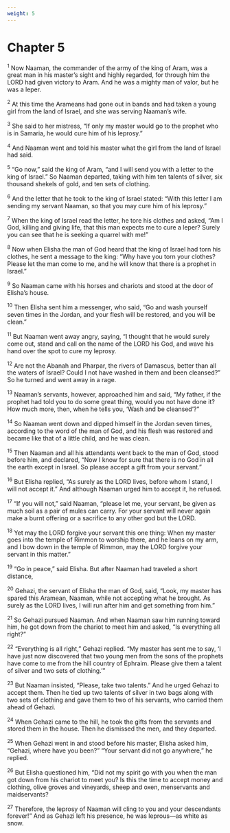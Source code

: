 ```yaml
---
weight: 5
---
```


# Chapter 5

<sup>1</sup> Now Naaman, the commander of the army of the king of Aram, was a great man in his master’s sight and highly regarded, for through him the LORD had given victory to Aram. And he was a mighty man of valor, but he was a leper. 

<sup>2</sup> At this time the Arameans had gone out in bands and had taken a young girl from the land of Israel, and she was serving Naaman’s wife. 

<sup>3</sup> She said to her mistress, “If only my master would go to the prophet who is in Samaria, he would cure him of his leprosy.” 

<sup>4</sup> And Naaman went and told his master what the girl from the land of Israel had said. 

<sup>5</sup> “Go now,” said the king of Aram, “and I will send you with a letter to the king of Israel.” So Naaman departed, taking with him ten talents of silver, six thousand shekels of gold, and ten sets of clothing. 

<sup>6</sup> And the letter that he took to the king of Israel stated: “With this letter I am sending my servant Naaman, so that you may cure him of his leprosy.” 

<sup>7</sup> When the king of Israel read the letter, he tore his clothes and asked, “Am I God, killing and giving life, that this man expects me to cure a leper? Surely you can see that he is seeking a quarrel with me!” 

<sup>8</sup> Now when Elisha the man of God heard that the king of Israel had torn his clothes, he sent a message to the king: “Why have you torn your clothes? Please let the man come to me, and he will know that there is a prophet in Israel.” 

<sup>9</sup> So Naaman came with his horses and chariots and stood at the door of Elisha’s house. 

<sup>10</sup> Then Elisha sent him a messenger, who said, “Go and wash yourself seven times in the Jordan, and your flesh will be restored, and you will be clean.” 

<sup>11</sup> But Naaman went away angry, saying, “I thought that he would surely come out, stand and call on the name of the LORD his God, and wave his hand over the spot to cure my leprosy. 

<sup>12</sup> Are not the Abanah and Pharpar, the rivers of Damascus, better than all the waters of Israel? Could I not have washed in them and been cleansed?” So he turned and went away in a rage. 

<sup>13</sup> Naaman’s servants, however, approached him and said, “My father, if the prophet had told you to do some great thing, would you not have done it? How much more, then, when he tells you, ‘Wash and be cleansed’?” 

<sup>14</sup> So Naaman went down and dipped himself in the Jordan seven times, according to the word of the man of God, and his flesh was restored and became like that of a little child, and he was clean. 

<sup>15</sup> Then Naaman and all his attendants went back to the man of God, stood before him, and declared, “Now I know for sure that there is no God in all the earth except in Israel. So please accept a gift from your servant.” 

<sup>16</sup> But Elisha replied, “As surely as the LORD lives, before whom I stand, I will not accept it.” And although Naaman urged him to accept it, he refused. 

<sup>17</sup> “If you will not,” said Naaman, “please let me, your servant, be given as much soil as a pair of mules can carry. For your servant will never again make a burnt offering or a sacrifice to any other god but the LORD. 

<sup>18</sup> Yet may the LORD forgive your servant this one thing: When my master goes into the temple of Rimmon to worship there, and he leans on my arm, and I bow down in the temple of Rimmon, may the LORD forgive your servant in this matter.” 

<sup>19</sup> “Go in peace,” said Elisha. But after Naaman had traveled a short distance, 

<sup>20</sup> Gehazi, the servant of Elisha the man of God, said, “Look, my master has spared this Aramean, Naaman, while not accepting what he brought. As surely as the LORD lives, I will run after him and get something from him.” 

<sup>21</sup> So Gehazi pursued Naaman. And when Naaman saw him running toward him, he got down from the chariot to meet him and asked, “Is everything all right?” 

<sup>22</sup> “Everything is all right,” Gehazi replied. “My master has sent me to say, ‘I have just now discovered that two young men from the sons of the prophets have come to me from the hill country of Ephraim. Please give them a talent of silver and two sets of clothing.’” 

<sup>23</sup> But Naaman insisted, “Please, take two talents.” And he urged Gehazi to accept them. Then he tied up two talents of silver in two bags along with two sets of clothing and gave them to two of his servants, who carried them ahead of Gehazi. 

<sup>24</sup> When Gehazi came to the hill, he took the gifts from the servants and stored them in the house. Then he dismissed the men, and they departed. 

<sup>25</sup> When Gehazi went in and stood before his master, Elisha asked him, “Gehazi, where have you been?” “Your servant did not go anywhere,” he replied. 

<sup>26</sup> But Elisha questioned him, “Did not my spirit go with you when the man got down from his chariot to meet you? Is this the time to accept money and clothing, olive groves and vineyards, sheep and oxen, menservants and maidservants? 

<sup>27</sup> Therefore, the leprosy of Naaman will cling to you and your descendants forever!” And as Gehazi left his presence, he was leprous—as white as snow. 


